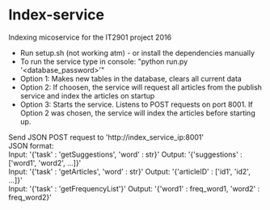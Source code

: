 # Index-service
Indexing micoservice for the IT2901 project 2016

- Run setup.sh (not working atm) - or install the dependencies manually
- To run the service type in console: "python run.py '<database_password>'"
- Option 1: Makes new tables in the database, clears all current data
- Option 2: If choosen, the service will request all articles from the publish service and index the articles on startup
- Option 3: Starts the service. Listens to POST requests on port 8001. If Option 2 was chosen, 
            the service will index the articles before starting up.


Send JSON POST request to 'http://index_service_ip:8001'<br />
JSON format:<br />
Input: '{'task' : 'getSuggestions', 'word' : str}' Output: '{'suggestions' : ['word1', 'word2', ...]}'<br />
Input: '{'task' : 'getArticles', 'word' : str}' Output: '{'articleID' : ['id1', 'id2', ...]}'<br />
Input: '{'task' : 'getFrequencyList'}' Output: '{'word1' : freq_word1, 'word2' : freq_word2}'<br />
